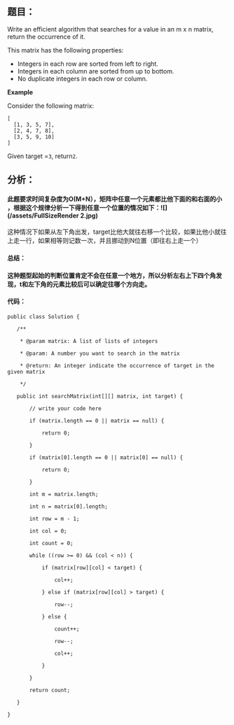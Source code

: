 ## 题目：

Write an efficient algorithm that searches for a value in an m x n matrix, return the occurrence of it.

This matrix has the following properties:

* Integers in each row are sorted from left to right.
* Integers in each column are sorted from up to bottom.
* No duplicate integers in each row or column.

**Example**

Consider the following matrix:

```
[
  [1, 3, 5, 7],
  [2, 4, 7, 8],
  [3, 5, 9, 10]
]

```

Given target =`3`, return`2`.

## 分析：

#### 此题要求时间复杂度为O\(M+N），矩阵中任意一个元素都比他下面的和右面的小 ，根据这个规律分析一下得到任意一个位置的情况如下：![](/assets/FullSizeRender 2.jpg)

这种情况下如果从左下角出发，target比他大就往右移一个比较，如果比他小就往上走一行，如果相等则记数一次，并且挪动到N位置（即往右上走一个）

#### 总结：

#### 这种题型起始的判断位置肯定不会在任意一个地方，所以分析左右上下四个角发现，t和左下角的元素比较后可以确定往哪个方向走。

#### 代码：

`public class Solution {`

`    /**`

`     * @param matrix: A list of lists of integers`

`     * @param: A number you want to search in the matrix`

`     * @return: An integer indicate the occurrence of target in the given matrix`

`     */`

`    public int searchMatrix(int[][] matrix, int target) {`

`        // write your code here`

`        if (matrix.length == 0 || matrix == null) {`

`            return 0;`

`        }`

`        if (matrix[0].length == 0 || matrix[0] == null) {`

`            return 0;`

`        }`

`        int m = matrix.length; `

`        int n = matrix[0].length;`

`        int row = m - 1;`

`        int col = 0;`

`        int count = 0;`

`        while ((row >= 0) && (col < n)) {`

`            if (matrix[row][col] < target) {`

`                col++;`

`            } else if (matrix[row][col] > target) {`

`                row--;`

`            } else {`

`                count++;`

`                row--;`

`                col++;`

`            }`

`        }`

`        return count;`

`    }`

`}`





